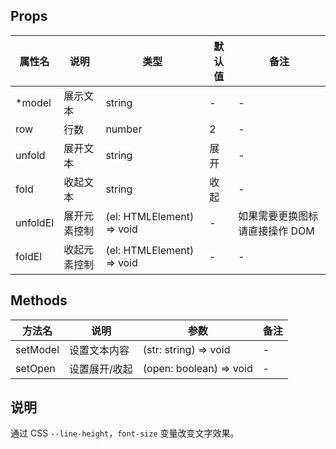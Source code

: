 
## Props

| 属性名 | 说明 | 类型 | 默认值 | 备注 |
| --- | --- | --- | --- | --- |
| *model | 展示文本 | string | - | - |
| row | 行数 | number | 2 | - |
| unfold | 展开文本 | string | 展开 | - |
| fold | 收起文本 | string | 收起 | - |
| unfoldEl | 展开元素控制 | (el: HTMLElement) => void | - | 如果需要更换图标请直接操作 DOM |
| foldEl | 收起元素控制 | (el: HTMLElement) => void | - | - |

## Methods

| 方法名 | 说明 | 参数 | 备注 |
| --- | --- | --- | --- |
| setModel | 设置文本内容 | (str: string) => void | - |
| setOpen | 设置展开/收起 | (open: boolean) => void | - |

## 说明

通过 CSS `--line-height`，`font-size` 变量改变文字效果。